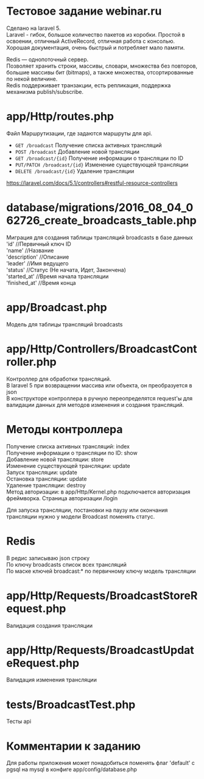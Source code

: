 # Тестовое задание webinar.ru  

Сделано на laravel 5.  
Laravel - гибок, большое количество пакетов из коробки. Простой в освоении, отличный ActiveRecord, отличная работа с консолью. Хорошая документация, очень быстрый и потребляет мало памяти.

Redis — однопоточный сервер.  
Позволяет хранить строки, массивы, словари, множества без повторов, большие массивы бит (bitmaps), а также множества, отсортированные по некой величине.  
Redis поддерживает транзакции, есть репликация, поддержка механизма publish/subscribe.


# app/Http/routes.php   
Файл Маршрутизации, где задаются маршруты для api.  
* `GET /broadcast` Получение списка активных трансляций   
* `POST /broadcast` Добавление новой трансляции   
* `GET /broadcast/{id}` Получение информации о трансляции по ID   
* `PUT/PATCH /broadcast/{id}` Изменение существующей трансляции   
* `DELETE /broadcast/{id}` Удаление трансляции   

https://laravel.com/docs/5.1/controllers#restful-resource-controllers  

# database/migrations/2016_08_04_062726_create_broadcasts_table.php  
Миграция для создания таблицы трансляций broadcasts в базе данных  
'id' //Первичный ключ ID  
'name' //Название  
'description' //Описание  
'leader' //Имя ведущего  
'status' //Статус (Не начата, Идет, Закончена)  
'started_at' //Время начала трансляции  
'finished_at' //Время конца  

# app/Broadcast.php  
Модель для таблицы трансляций broadcasts 

# app/Http/Controllers/BroadcastController.php  
Контроллер для обработки трансляций.  
В laravel 5 при возвращении массива или объекта, он преобразуется в json  
В конструкторе контроллера в ручную переопределятся request'ы для валидации данных для методов изменения и создания трансляций.  

# Методы контроллера  
Получение списка активных трансляций: index  
Получение информации о трансляции по ID: show  
Добавление новой трансляции: store  
Изменение существующей трансляции: update  
Запуск трансляции: update  
Остановка трансляции: update  
Удаление трансляции: destroy  
Метод авторизации: в app/Http/Kernel.php подключается авторизация фреймворка. Страница авторизации /login  

Для запуска трансляции, постановки на паузу или окончания трансляции нужно у модели Broadcast поменять статус.  

# Redis  
В редис записываю json строку  
По ключу broadcasts список всех трансляций  
По маске ключей broadcast:* по первичному ключу модель трансляции  

# app/Http/Requests/BroadcastStoreRequest.php  
Валидация создания трансляции   

# app/Http/Requests/BroadcastUpdateRequest.php  
Валидация изменения трансляции  

# tests/BroadcastTest.php  
Тесты api  

# Комментарии к заданию  
Для работы приложения может понадобиться поменять флаг 'default' с pgsql на mysql в конфиге app/config/database.php  

